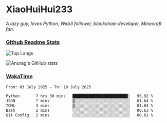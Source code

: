 # XiaoHuiHui233

*A lazy guy, loves Python, Web3 follower, blockchain developer, Minecraft fan.*

### [Github Readme Stats](https://github.com/anuraghazra/github-readme-stats)

![Top Langs](https://github-readme-stats.vercel.app/api/top-langs/?username=XiaoHuiHui233&layout=compact&theme=github_dark)

![Anurag's GitHub stats](https://github-readme-stats.vercel.app/api?username=XiaoHuiHui233&show_icons=true&theme=github_dark)

### [WakaTime](https://wakatime.com)

<!--START_SECTION:waka-->

```txt
From: 03 July 2025 - To: 10 July 2025

Python       7 hrs 30 mins   ████████████████████████░   95.92 %
JSON         7 mins          ▒░░░░░░░░░░░░░░░░░░░░░░░░   01.64 %
TOML         4 mins          ▒░░░░░░░░░░░░░░░░░░░░░░░░   01.04 %
Bash         2 mins          ░░░░░░░░░░░░░░░░░░░░░░░░░   00.63 %
Git Config   2 mins          ░░░░░░░░░░░░░░░░░░░░░░░░░   00.61 %
```

<!--END_SECTION:waka-->
